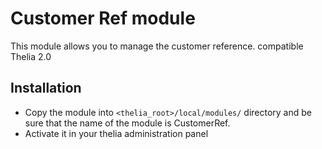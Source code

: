 # Customer Ref module

This module allows you to manage the customer reference.
compatible Thelia 2.0

## Installation

* Copy the module into ```<thelia_root>/local/modules/``` directory and be sure that the name of the module is CustomerRef.
* Activate it in your thelia administration panel

